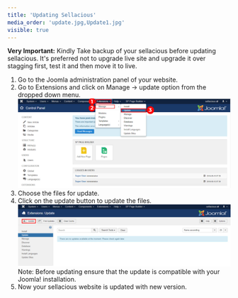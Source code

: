 ```yaml
---
title: 'Updating Sellacious'
media_order: 'update.jpg,Update1.jpg'
visible: true
---
```


**Very Important:** 
Kindly Take backup of your sellacious before updating sellacious. 
It's preferred not to upgrade live site and upgrade it over stagging first, test it and then move it to live. 

1. Go to the Joomla administration panel of your website.
2. Go to Extensions and click on Manage -> update option from the dropped down menu.
![](update.jpg)
3. Choose the files for update.
4. Click on the update button to update the files.
![](Update1.jpg)
Note: Before updating ensure that the update is compatible with your Joomla! installation.
5. Now your sellacious website is updated with new version.